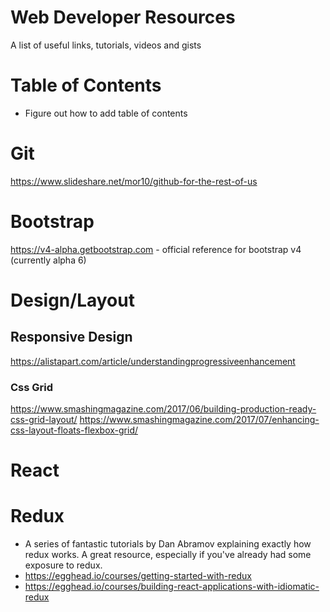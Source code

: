 # Web Developer Resources
A list of useful links, tutorials, videos and gists

# Table of Contents
- Figure out how to add table of contents

# Git
https://www.slideshare.net/mor10/github-for-the-rest-of-us

# Bootstrap
https://v4-alpha.getbootstrap.com - official reference for bootstrap v4 (currently alpha 6)

# Design/Layout

## Responsive Design
https://alistapart.com/article/understandingprogressiveenhancement

### Css Grid
https://www.smashingmagazine.com/2017/06/building-production-ready-css-grid-layout/ 
https://www.smashingmagazine.com/2017/07/enhancing-css-layout-floats-flexbox-grid/

# React

# Redux
- A series of fantastic tutorials by Dan Abramov explaining exactly how redux works. A great resource, especially if you've already had some exposure to redux. 
- https://egghead.io/courses/getting-started-with-redux
- https://egghead.io/courses/building-react-applications-with-idiomatic-redux

